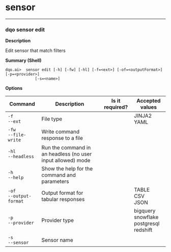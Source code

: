 # sensor

___
### **dqo sensor edit**

**Description**

Edit sensor that match filters

**Summary (Shell)**
```
dqo.ai>  sensor edit [-h] [-fw] [-hl] [-f=<ext>] [-of=<outputFormat>] [-p=<provider>]
             [-s=<name>]

```


**Options**  
  
| Command | Description | Is it required? | Accepted values |
|---------|-------------|-----------------|-----------------|
|`-f`<br/>`--ext`<br/>|File type| |JINJA2<br/>YAML<br/>|
|`-fw`<br/>`--file-write`<br/>|Write command response to a file| ||
|`-hl`<br/>`--headless`<br/>|Run the command in an headless (no user input allowed) mode| ||
|`-h`<br/>`--help`<br/>|Show the help for the command and parameters| ||
|`-of`<br/>`--output-format`<br/>|Output format for tabular responses| |TABLE<br/>CSV<br/>JSON<br/>|
|`-p`<br/>`--provider`<br/>|Provider type| |bigquery<br/>snowflake<br/>postgresql<br/>redshift<br/>|
|`-s`<br/>`--sensor`<br/>|Sensor name| ||


